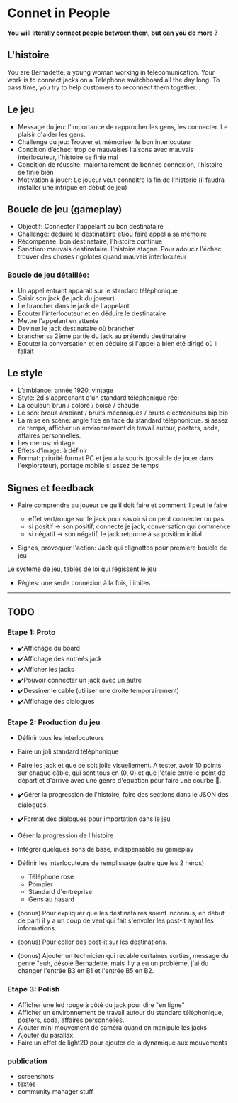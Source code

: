 # Connet in People

**You will literally connect people between them, but can you do more ?**

## L'histoire

You are Bernadette, a young woman working in telecomunication. Your work is to connect jacks on a Telephone switchboard all the day long.
To pass time, you try to help customers to reconnect them together...

## Le jeu

* Message du jeu: l'importance de rapprocher les gens, les connecter. Le plaisir d'aider les gens.
* Challenge du jeu: Trouver et mémoriser le bon interlocuteur
* Condition d’échec: trop de mauvaises liaisons avec mauvais interlocuteur, l'histoire se finie mal
* Condition de réussite: majoritairement de bonnes connexion, l'histoire se finie bien
* Motivation à jouer: Le joueur veut connaitre la fin de l'historie (il faudra installer une intrigue en début de jeu)

## Boucle de jeu (gameplay)

* Objectif: Connecter l'appelant au bon destinataire
* Challenge: déduire le destinataire et/ou faire appel à sa mémoire
* Récompense: bon destinataire, l'histoire continue
* Sanction: mauvais destinataire, l'histoire stagne. Pour adoucir l'échec, trouver des choses rigolotes quand mauvais interlocuteur

### Boucle de jeu détaillée:

* Un appel entrant apparait sur le standard téléphonique
* Saisir son jack (le jack du joueur)
* Le brancher dans le jack de l'appelant
* Ecouter l'interlocuteur et en déduire le destinataire
* Mettre l'appelant en attente
* Deviner le jack destinataire où brancher
* brancher sa 2ème partie du jack au prétendu destinataire
* Ecouter la conversation et en déduire si l'appel a bien été dirigé où il fallait

## Le style

* L’ambiance: année 1920, vintage 
* Style: 2d s'approchant d'un standard téléphonique réel 
* La couleur: brun / coloré / boisé / chaude
* Le son: broua ambiant / bruits mécaniques / bruits électroniques bip bip
* La mise en scène: angle fixe en face du standard téléphonique.
	si assez de temps, afficher un environnement de travail autour, posters, soda, affaires personnelles.
* Les menus: vintage
* Effets d‘image: à définir
* Format: priorité format PC et jeu à la souris (possible de jouer dans l'explorateur), portage mobile si assez de temps

## Signes et feedback

* Faire comprendre au joueur ce qu’il doit faire et comment il peut le faire
	* effet vert/rouge sur le jack pour savoir si on peut connecter ou pas
	* si positif -> son positif, connecte je jack, conversation qui commence
	* si négatif -> son négatif, le jack retourne à sa position initial

* Signes, provoquer l'action: Jack qui clignottes pour première boucle de jeu
	
Le système de jeu, tables de loi qui régissent le jeu
* Règles: une seule connexion à la fois, 
	Limites

----

## TODO

### Etape 1: Proto

* ✔️Affichage du board
* ✔️Affichage des entreés jack
* ✔️Afficher les jacks
* ✔️Pouvoir connecter un jack avec un autre
* ✔️Dessiner le cable (utiliser une droite temporairement)
* ✔️Affichage des dialogues

### Etape 2: Production du jeu

* Définir tous les interlocuteurs
* Faire un joli standard téléphonique
* Faire les jack et que ce soit jolie visuellement. A tester, avoir 10 points sur chaque câble, qui sont tous en (0, 0) et que j'étale entre le point de départ et d'arrivé avec une genre d'equation pour faire une courbe 🤷.
* ✔️Gérer la progression de l'histoire, faire des sections dans le JSON des dialogues.
* ✔️Format des dialogues pour importation dans le jeu
* Gérer la progression de l'histoire
* Intégrer quelques sons de base, indispensable au gameplay
* Définir les interlocuteurs de remplissage (autre que les 2 héros)
	* Téléphone rose
	* Pompier
	* Standard d'entreprise
	* Gens au hasard

* (bonus) Pour expliquer que les destinataires soient inconnus, en début de parti il y a un coup de vent qui fait s'envoler les post-it ayant les informations.
* (bonus) Pour coller des post-it sur les destinations.
* (bonus) Ajouter un technicien qui recable certaines sorties, message du genre "euh, désolé Bernadette, mais il y a eu un problème, j'ai du changer l'entrée B3 en B1 et l'entrée B5 en B2.

### Etape 3: Polish

* Afficher une led rouge à côté du jack pour dire "en ligne"
* Afficher un environnement de travail autour du standard téléphonique, posters, soda, affaires personnelles.
* Ajouter mini mouvement de caméra quand on manipule les jacks
* Ajouter du parallax
* Faire un effet de light2D pour ajouter de la dynamique aux mouvements

### publication
* screenshots
* textes
* community manager stuff
